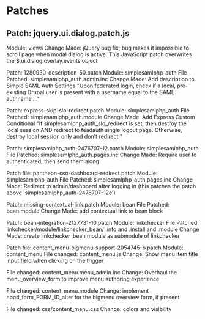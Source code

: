 # Patches

## Patch: jquery.ui.dialog.patch.js
Module: views
Change Made: jQuery bug fix; bug makes it impossible to scroll page when modal dialog is active. This JavaScript patch overwrites the $.ui.dialog.overlay.events object

Patch: 1280930-description-50.patch
Module: simplesamlphp_auth
File Patched: simplesamlphp_auth.admin.inc
Change Made: Add description to Simple SAML Auth Settings "Upon federated login, check if a local, pre-existing Drupal user is present with a username equal to the SAML authname ..."

Patch: express-skip-slo-redirect.patch
Module: simplesamlphp_auth
File Patched: simplesamlphp_auth.module
Change Made: Add Express Custom Conditional "If simplesamlphp_auth_slo_redirect is set, then destroy the local session AND redirect to feadauth single logout page. Otherwise, destroy local session only and don't redirect "

Patch: simplesamlphp_auth-2476707-12.patch
Module: simplesamlphp_auth
File Patched: simplesamlphp_auth.pages.inc
Change Made: Require user to authenticated; then send them along

Patch file: pantheon-sso-dashboard-redirect.patch
Module: simplesamlphp_auth
File Patched: simplesamlphp_auth.pages.inc
Change Made: Redirect to admin/dashboard after logging in (this patches the patch above 'simplesamlphp_auth-2476707-12e')

Patch: missing-contextual-link.patch
Module: bean
File Patched: bean.module
Change Made: add contextual link to bean block

Patch: bean-integration-2127731-10.patch
Module: linkchecker
File Patched: linkchecker/module/linkchecker_bean/ .info and .install and .module
Change Made: create linkchecker_bean module as submodule of linkchecker

Patch file: content_menu-bigmenu-support-2054745-6.patch
Module: content_menu
File changed: content_menu.js
Change:  Show menu item title input field when clicking on the trigger

File changed: content_menu.menu_admin.inc
Change: Overhaul the menu_overview_form to improve menu authoring experience

File changed: content_menu.module
Change: implement hood_form_FORM_ID_alter for the bigmenu overview form, if present

File changed: css/content_menu.css
Change: colors and visibility






